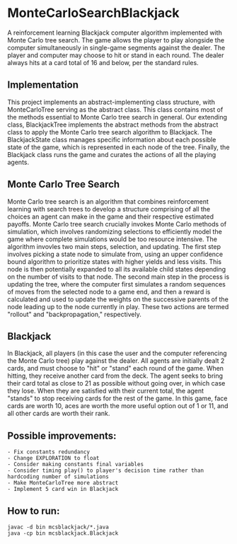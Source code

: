 # MonteCarloSearchBlackjack
A reinforcement learning Blackjack computer algorithm implemented with Monte Carlo tree search. The game allows the player to play alongside the computer simultaneously in single-game segments against the dealer. The player and computer may choose to hit or stand in each round. The dealer always hits at a card total of 16 and below, per the standard rules.
## Implementation
This project implements an abstract-implementing class structure, with MonteCarloTree serving as the abstract class. This class contains most of the methods essential to Monte Carlo tree search in general. Our extending class, BlackjackTree implements the abstract methods from the abstract class to apply the Monte Carlo tree search algorithm to Blackjack. The BlackjackState class manages specific information about each possible state of the game, which is represented in each node of the tree. Finally, the Blackjack class runs the game and curates the actions of all the playing agents.
## Monte Carlo Tree Search
Monte Carlo tree search is an algorithm that combines reinforcement learning with search trees to develop a structure comprising of all the choices an agent can make in the game and their respective estimated payoffs. Monte Carlo tree search crucially invokes Monte Carlo methods of simulation, which involves randomizing selections to efficiently model the game where complete simulations would be too resource intensive. The algorithm invovles two main steps, selection, and updating. The first step involves picking a state node to simulate from, using an upper confidence bound algorithm to prioritize states with higher yields and less visits. This node is then potentially expanded to all its available child states depending on the number of visits to that node. The second main step in the process is updating the tree, where the computer first simulates a random sequences of moves from the selected node to a game end, and then a reward is calculated and used to update the weights on the successive parents of the node leading up to the node currently in play. These two actions are termed "rollout" and "backpropagation," respectively.
## Blackjack
In Blackjack, all players (in this case the user and the computer referencing the Monte Carlo tree) play against the dealer. All agents are initially dealt 2 cards, and must choose to "hit" or "stand" each round of the game. When hitting, they receive another card from the deck. The agent seeks to bring their card total as close to 21 as possible without going over, in which case they lose. When they are satisfied with their current total, the agent "stands" to stop receiving cards for the rest of the game. In this game, face cards are worth 10, aces are worth the more useful option out of 1 or 11, and all other cards are worth their rank.
## Possible improvements:
	- Fix constants redundancy
	- Change EXPLORATION to float
	- Consider making constants final variables
	- Consider timing play() to player's decision time rather than hardcoding number of simulations
	- Make MonteCarloTree more abstract
	- Implement 5 card win in Blackjack
## How to run:
```
javac -d bin mcsblackjack/*.java
java -cp bin mcsblackjack.Blackjack
```
